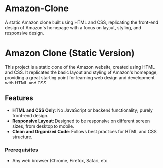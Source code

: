 # Amazon-Clone
A static Amazon clone built using HTML and CSS, replicating the front-end design of Amazon's homepage with a focus on layout, styling, and responsive design.
# Amazon Clone (Static Version)

This project is a static clone of the Amazon website, created using HTML and CSS. It replicates the basic layout and styling of Amazon's homepage, providing a great starting point for learning web design and development with HTML and CSS.

## Features

- **HTML and CSS Only**: No JavaScript or backend functionality; purely front-end design.
- **Responsive Layout**: Designed to be responsive on different screen sizes, from desktop to mobile.
- **Clean and Organized Code**: Follows best practices for HTML and CSS structure.


### Prerequisites

- Any web browser (Chrome, Firefox, Safari, etc.)


